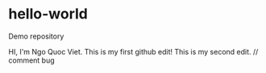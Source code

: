 # hello-world
Demo repository

HI, I'm Ngo Quoc Viet. This is my first github edit!
This is my second edit.
// comment bug

